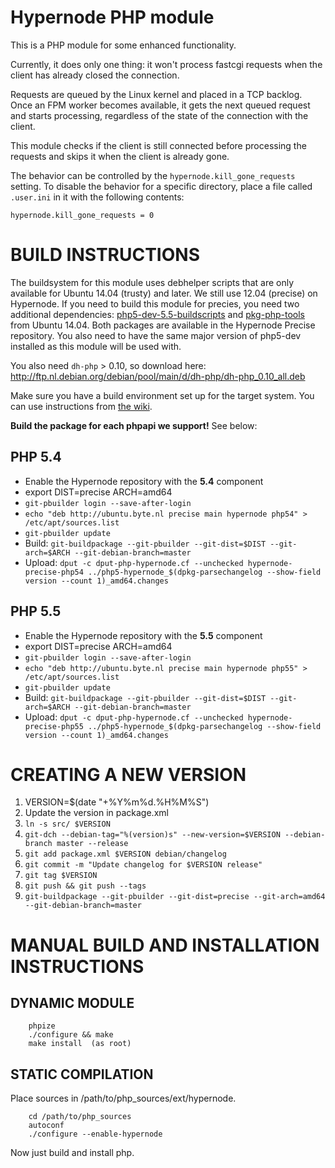 Hypernode PHP module
====================

This is a PHP module for some enhanced functionality.

Currently, it does only one thing: it won't process fastcgi requests
when the client has already closed the connection.

Requests are queued by the Linux kernel and placed in a TCP backlog.
Once an FPM worker becomes available, it gets the next queued request
and starts processing, regardless of the state of the connection with
the client.

This module checks if the client is still connected before processing
the requests and skips it when the client is already gone.

The behavior can be controlled by the `hypernode.kill_gone_requests`
setting. To disable the behavior for a specific directory, place a file
called `.user.ini` in it with the following contents:

```
hypernode.kill_gone_requests = 0
```


# BUILD INSTRUCTIONS
The buildsystem for this module uses debhelper scripts that are only available for Ubuntu 14.04 (trusty) and later. We still use 12.04 (precise) on Hypernode. If you need to build this module for precies, you need two additional dependencies: [php5-dev-5.5-buildscripts](https://github.com/ByteInternet/php5-dev-5.5-buildscripts) and [pkg-php-tools](http://packages.ubuntu.com/trusty/pkg-php-tools) from Ubuntu 14.04. Both packages are available in the Hypernode Precise repository. You also need to have the same major version of php5-dev installed as this module will be used with.

You also need `dh-php` > 0.10, so download here: http://ftp.nl.debian.org/debian/pool/main/d/dh-php/dh-php_0.10_all.deb

Make sure you have a build environment set up for the target system. You can use instructions from [the wiki](https://wiki.byte.nl/mediawiki/Git-buildpackage_%28handmatig%29#Pbuilder_omgeving_voor_ubuntu_precise_.2812.04_LTS.29_maken_.28op_Debian_of_op_Ubuntu.29).

**Build the package for each phpapi we support!** See below:

## PHP 5.4

 * Enable the Hypernode repository with the **5.4** component
  * export DIST=precise ARCH=amd64
  * `git-pbuilder login --save-after-login`
  * `echo "deb http://ubuntu.byte.nl precise main hypernode php54" > /etc/apt/sources.list`
  * `git-pbuilder update`
 * Build: `git-buildpackage --git-pbuilder --git-dist=$DIST --git-arch=$ARCH --git-debian-branch=master`
 * Upload: `dput -c dput-php-hypernode.cf --unchecked hypernode-precise-php54 ../php5-hypernode_$(dpkg-parsechangelog --show-field version --count 1)_amd64.changes`

## PHP 5.5

 * Enable the Hypernode repository with the **5.5** component
  * export DIST=precise ARCH=amd64
  * `git-pbuilder login --save-after-login`
  * `echo "deb http://ubuntu.byte.nl precise main hypernode php55" > /etc/apt/sources.list`
  * `git-pbuilder update`
 * Build: `git-buildpackage --git-pbuilder --git-dist=$DIST --git-arch=$ARCH --git-debian-branch=master`
 * Upload: `dput -c dput-php-hypernode.cf --unchecked hypernode-precise-php55 ../php5-hypernode_$(dpkg-parsechangelog --show-field version --count 1)_amd64.changes`


CREATING A NEW VERSION
======================
1. VERSION=$(date "+%Y%m%d.%H%M%S")
1. Update the version in package.xml
1. `ln -s src/ $VERSION`
1. `git-dch --debian-tag="%(version)s" --new-version=$VERSION --debian-branch master --release`
1. `git add package.xml $VERSION debian/changelog`
1. `git commit -m "Update changelog for $VERSION release"`
1. `git tag $VERSION`
1. `git push && git push --tags`
1. `git-buildpackage --git-pbuilder --git-dist=precise --git-arch=amd64 --git-debian-branch=master`


MANUAL BUILD AND INSTALLATION INSTRUCTIONS
==========================================

DYNAMIC MODULE
--------------

        phpize
        ./configure && make
        make install  (as root)


STATIC COMPILATION
------------------

Place sources in /path/to/php_sources/ext/hypernode.

        cd /path/to/php_sources
        autoconf
        ./configure --enable-hypernode

Now just build and install php.

